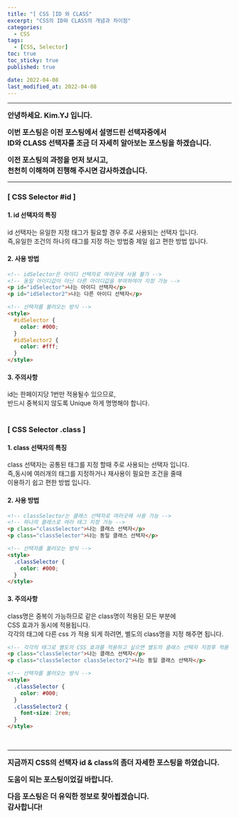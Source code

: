 ```yaml
---
title: "[ CSS ]ID 와 CLASS"
excerpt: "CSS의 ID와 CLASS의 개념과 차이점"
categories:
  - CSS
tags:
  - [CSS, Selector]
toc: true
toc_sticky: true
published: true

date: 2022-04-08
last_modified_at: 2022-04-08
---
```


---

<span style='font-size:1rem'>**안녕하세요. Kim.YJ 입니다.**</span>

<span style='font-size:1rem'>**이번 포스팅은 이전 포스팅에서 설명드린 선택자중에서 <br>
ID와 CLASS 선택자를 조금 더 자세히 알아보는 포스팅을 하겠습니다.**</span>

<span style='font-size:1rem'>**이전 포스팅의 과정을 먼저 보시고,**</span> <br>
<span style='font-size:1rem'>**천천히 이해하며 진행해 주시면 감사하겠습니다.**</span>

---

### [ CSS Selector #id ] <br>

#### 1. id 선택자의 특징

id 선택자는 유일한 지정 태그가 필요할 경우 주로 사용되는 선택자 입니다.<br>
즉,유일한 조건의 하나의 태그를 지정 하는 방법중 제일 쉽고 편한 방법 입니다.

#### 2. 사용 방법

```html
<!-- idSelector은 아이디 선택자로 여러곳에 사용 불가 -->
<!-- 동일 아이디값이 아닌 다른 아이디값을 부여하여야 지정 가능 -->
<p id="idSelector">나는 아이디 선택자</p>
<p id="idSelector2">나는 다른 아이디 선택자</p>

<!-- 선택자를 불러오는 방식 -->
<style>
  #idSelector {
    color: #000;
  }
  #idSelector2 {
    color: #fff;
  }
</style>
```

#### 3. 주의사항

id는 한페이지당 1번만 적용될수 있으므로,<br>
반드시 중복되지 않도록 Unique 하게 명명해야 합니다.<br><br>

### [ CSS Selector .class ] <br>

#### 1. class 선택자의 특징

class 선택자는 공통된 태그를 지정 할때 주로 사용되는 선택자 입니다.<br>
즉,동시에 여러개의 태그를 지정하거나 재사용이 필요한 조건을 줄때<br>
이용하기 쉽고 편한 방법 입니다.

#### 2. 사용 방법

```html
<!-- classSelector는 클래스 선택자로 여러곳에 사용 가능 -->
<!-- 하나의 클래스로 여러 태그 지정 가능 -->
<p class="classSelector">나는 클래스 선택자</p>
<p class="classSelector">나는 동일 클래스 선택자</p>

<!-- 선택자를 불러오는 방식 -->
<style>
  .classSelector {
    color: #000;
  }
</style>
```

#### 3. 주의사항

class명은 중복이 가능하므로 같은 class명이 적용된 모든 부분에 <br>
CSS 효과가 동시에 적용됩니다.<br>
각각의 태그에 다른 css 가 적용 되게 하려면, 별도의 class명을 지정 해주면 됩니다.

```html
<!-- 각각의 태그로 별도의 CSS 효과를 적용하고 싶으면 별도의 클래스 선택자 지정후 적용 -->
<p class="classSelector">나는 클래스 선택자</p>
<p class="classSelector classSelector2">나는 동일 클래스 선택자</p>

<!-- 선택자를 불러오는 방식 -->
<style>
  .classSelector {
    color: #000;
  }
  .classSelector2 {
    font-size: 2rem;
  }
</style>
```

<br>

---

<span style='font-size:1rem'> **지금까지 CSS의 선택자 id & class의 좀더 자세한 포스팅을 하였습니다.** </span><br>

<span style='font-size:1rem'> **도움이 되는 포스팅이었길 바랍니다.** </span><br>

<span style='font-size:1rem'> **다음 포스팅은 더 유익한 정보로 찾아뵙겠습니다.** </span><br>
<span style='font-size:1rem'> **감사합니다!** </span>
